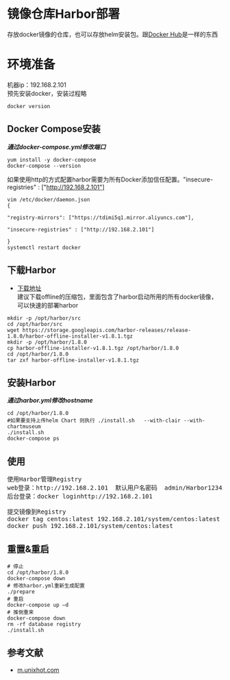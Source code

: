 # 镜像仓库Harbor部署
存放docker镜像的仓库，也可以存放helm安装包。跟[Docker Hub](https://hub.docker.com)是一样的东西

# 环境准备
机器ip：192.168.2.101<br/>
预先安装docker，安装过程略
```
docker version
```

## Docker Compose安装
***通过docker-compose.yml修改端口***<br>
```
yum install -y docker-compose
docker-compose --version
```
如果使用http的方式配置harbor需要为所有Docker添加信任配置。"insecure-registries" : ["http://192.168.2.101"]
```
vim /etc/docker/daemon.json
{

"registry-mirrors": ["https://tdimi5q1.mirror.aliyuncs.com"],

"insecure-registries" : ["http://192.168.2.101"]

}
systemctl restart docker
```

## 下载Harbor 
- [下载地址](https://github.com/vmware/harbor/releases)<br>
建议下载offline的压缩包，里面包含了harbor启动所用的所有docker镜像，可以快速的部署harbor<br>
```
mkdir -p /opt/harbor/src
cd /opt/harbor/src
wget https://storage.googleapis.com/harbor-releases/release-1.8.0/harbor-offline-installer-v1.8.1.tgz
mkdir -p /opt/harbor/1.8.0
cp harbor-offline-installer-v1.8.1.tgz /opt/harbor/1.8.0
cd /opt/harbor/1.8.0
tar zxf harbor-offline-installer-v1.8.1.tgz
```

## 安装Harbor
***通过harbor.yml修改hostname***<br>
```
cd /opt/harbor/1.8.0
#如果要支持上传helm Chart 则执行 ./install.sh   --with-clair --with-chartmuseum
./install.sh
docker-compose ps
```

## 使用
<pre>
使用Harbor管理Registry 
web登录：http://192.168.2.101  默认用户名密码  admin/Harbor12345
后台登录：docker loginhttp://192.168.2.101

提交镜像到Registry
docker tag centos:latest 192.168.2.101/system/centos:latest
docker push 192.168.2.101/system/centos:latest
</pre>

## 重置&重启
```
# 停止
cd /opt/harbor/1.8.0
docker-compose down
# 修改harbor.yml重新生成配置
./prepare
# 重启
docker-compose up –d
# 推倒重来
docker-compose down
rm -rf database registry
./install.sh
```

## 参考文献
- [m.unixhot.com](http://m.unixhot.com/docker/registry.html)
